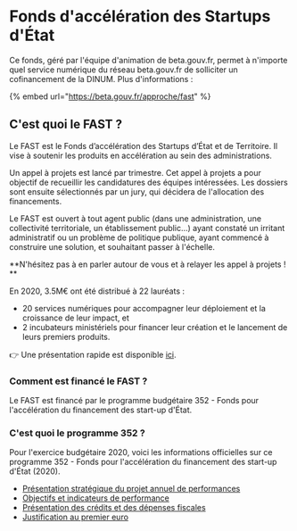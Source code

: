 # Fonds d'accélération des Startups d'État

Ce fonds, géré par l'équipe d'animation de beta.gouv.fr, permet à n'importe quel service numérique du réseau beta.gouv.fr de solliciter un cofinancement de la DINUM. Plus d'informations : 

{% embed url="https://beta.gouv.fr/approche/fast" %}

## C'est quoi le FAST ?

Le FAST est le Fonds d’accélération des Startups d’État et de Territoire. Il vise à soutenir les produits en accélération au sein des administrations.   

Un appel à projets est lancé par trimestre. Cet appel à projets a pour objectif de recueillir les candidatures des équipes intéressées. Les dossiers sont ensuite sélectionnés par un jury, qui décidera de l'allocation des financements. 

Le FAST est ouvert à tout agent public (dans une administration, une collectivité territoriale, un établissement public...) ayant constaté un irritant administratif ou un problème de politique publique, ayant commencé à construire une solution, et souhaitant passer à l'échelle.  

**N'hésitez pas à en parler autour de vous et à relayer les appel à projets ! **

En 2020, 3.5M€ ont été distribué à 22 lauréats : 

* 20 services numériques pour accompagner leur déploiement et la croissance de leur impact, et
* 2 incubateurs ministériels pour financer leur création et le lancement de leurs premiers produits. 

👉 Une présentation rapide est disponible [ici](https://docs.google.com/presentation/d/1oErK_vF044C2bKNby1gucuFf4Rdfyp04bdmnmYX37O0/edit#slide=id.gb974131f9f\_0\_116). 

### Comment est financé le FAST ?

Le FAST est financé par le programme budgétaire 352 - Fonds pour l'accélération du financement des start-up d'État. 

### C'est quoi le programme 352 ?

Pour l'exercice budgétaire 2020, voici les informations officielles sur ce programme 352 - Fonds pour l'accélération du financement des start-up d'État (2020).

* [Présentation stratégique du projet annuel de performances](https://www.performance-publique.budget.gouv.fr/sites/performance_publique/files/farandole/ressources/2020/pap/html/DBGPGMPRESSTRATPGM352.htm)
* [Objectifs et indicateurs de performance](https://www.performance-publique.budget.gouv.fr/sites/performance_publique/files/farandole/ressources/2020/pap/html/DBGPGMOBJINDPGM352.htm)
* [Présentation des crédits et des dépenses fiscales](https://www.performance-publique.budget.gouv.fr/sites/performance_publique/files/farandole/ressources/2020/pap/html/DBGPGMPRESCREDPGM352.htm)
* [Justification au premier euro](https://www.performance-publique.budget.gouv.fr/sites/performance_publique/files/farandole/ressources/2020/pap/html/DBGPGMJPEPGM352.htm)
